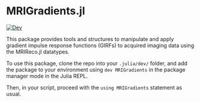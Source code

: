 # MRIGradients.jl

[![Dev](https://img.shields.io/badge/docs-dev-blue.svg)](https://brain-to.github.io/MRIGradients.jl)

This package provides tools and structures to manipulate and apply gradient impulse response functions (GIRFs) to acquired imaging data using the MRIReco.jl datatypes.

To use this package, clone the repo into your `.julia/dev/` folder, and add the package to your environment using `dev MRIGradients` in the package manager mode in the Julia REPL.

Then, in your script, proceed with the `using MRIGradients` statement as usual.
